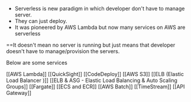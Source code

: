 

- Serverless is new paradigm in which developer don't have to manage server.
- They can just deploy.
- It was pioneered by AWS Lambda but now many services on AWS are serverless

 ==It doesn't mean no server is running but just means that developer doesn't have to manage/provision the servers.

Below are some services

[[AWS Lambda]]
[[QuickSight]]
[[CodeDeploy]]
[[AWS S3]]
[[ELB (Elastic Load Balancer )]]
[[ELB & ASG - Elastic Load Balancing & Auto Scaling Groups]]
[[Fargate]]
[[ECS and ECR]]
[[AWS Batch]]
[[TimeStream]]
[[API Gateway]]